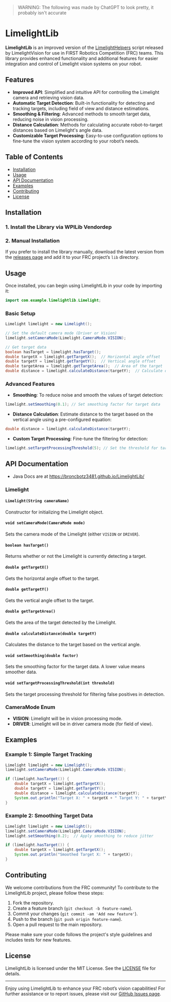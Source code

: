 > WARNING: The following was made by ChatGPT to look pretty, it probably isn't accurate

# LimelightLib

**LimelightLib** is an improved version of the [LimelightHelpers](https://github.com/limelightvision/limelight-helpers) script released by LimelightVision for use in FIRST Robotics Competition (FRC) teams. This library provides enhanced functionality and additional features for easier integration and control of Limelight vision systems on your robot.

## Features

- **Improved API**: Simplified and intuitive API for controlling the Limelight camera and retrieving vision data.
- **Automatic Target Detection**: Built-in functionality for detecting and tracking targets, including field of view and distance estimations.
- **Smoothing & Filtering**: Advanced methods to smooth target data, reducing noise in vision processing.
- **Distance Calculation**: Methods for calculating accurate robot-to-target distances based on Limelight's angle data.
- **Customizable Target Processing**: Easy-to-use configuration options to fine-tune the vision system according to your robot’s needs.

## Table of Contents

- [Installation](#installation)
- [Usage](#usage)
- [API Documentation](#api-documentation)
- [Examples](#examples)
- [Contributing](#contributing)
- [License](#license)

## Installation

### 1. Install the Library via WPILib Vendordep

### 2. Manual Installation

If you prefer to install the library manually, download the latest version from the [releases page](https://github.com/your-repo/limelightlib/releases) and add it to your FRC project’s `lib` directory.

## Usage

Once installed, you can begin using LimelightLib in your code by importing it:

```java
import com.example.limelightlib.Limelight;
```

### Basic Setup

```java
Limelight limelight = new Limelight();

// Set the default camera mode (Driver or Vision)
limelight.setCameraMode(Limelight.CameraMode.VISION);

// Get target data
boolean hasTarget = limelight.hasTarget();
double targetX = limelight.getTargetX();  // Horizontal angle offset
double targetY = limelight.getTargetY();  // Vertical angle offset
double targetArea = limelight.getTargetArea();  // Area of the target
double distance = limelight.calculateDistance(targetY);  // Calculate distance from target
```

### Advanced Features

- **Smoothing**: To reduce noise and smooth the values of target detection:

```java
limelight.setSmoothing(0.1); // Set smoothing factor for target data
```

- **Distance Calculation**: Estimate distance to the target based on the vertical angle using a pre-configured equation:

```java
double distance = limelight.calculateDistance(targetY);
```

- **Custom Target Processing**: Fine-tune the filtering for detection:

```java
limelight.setTargetProcessingThreshold(5); // Set the threshold for target detection
```

## API Documentation

* Java Docs are at https://broncbotz3481.github.io/LimelightLib/

### Limelight

#### `Limelight(String cameraName)`

Constructor for initializing the Limelight object.

#### `void setCameraMode(CameraMode mode)`

Sets the camera mode of the Limelight (either `VISION` or `DRIVER`).

#### `boolean hasTarget()`

Returns whether or not the Limelight is currently detecting a target.

#### `double getTargetX()`

Gets the horizontal angle offset to the target.

#### `double getTargetY()`

Gets the vertical angle offset to the target.

#### `double getTargetArea()`

Gets the area of the target detected by the Limelight.

#### `double calculateDistance(double targetY)`

Calculates the distance to the target based on the vertical angle.

#### `void setSmoothing(double factor)`

Sets the smoothing factor for the target data. A lower value means smoother data.

#### `void setTargetProcessingThreshold(int threshold)`

Sets the target processing threshold for filtering false positives in detection.

### CameraMode Enum

- **VISION**: Limelight will be in vision processing mode.
- **DRIVER**: Limelight will be in driver camera mode (for field of view).

## Examples

### Example 1: Simple Target Tracking

```java
Limelight limelight = new Limelight();
limelight.setCameraMode(Limelight.CameraMode.VISION);

if (limelight.hasTarget()) {
    double targetX = limelight.getTargetX();
    double targetY = limelight.getTargetY();
    double distance = limelight.calculateDistance(targetY);
    System.out.println("Target X: " + targetX + " Target Y: " + targetY + " Distance: " + distance);
}
```

### Example 2: Smoothing Target Data

```java
Limelight limelight = new Limelight();
limelight.setCameraMode(Limelight.CameraMode.VISION);
limelight.setSmoothing(0.2);  // Apply smoothing to reduce jitter

if (limelight.hasTarget()) {
    double targetX = limelight.getTargetX();
    System.out.println("Smoothed Target X: " + targetX);
}
```

## Contributing

We welcome contributions from the FRC community! To contribute to the LimelightLib project, please follow these steps:

1. Fork the repository.
2. Create a feature branch (`git checkout -b feature-name`).
3. Commit your changes (`git commit -am 'Add new feature'`).
4. Push to the branch (`git push origin feature-name`).
5. Open a pull request to the main repository.

Please make sure your code follows the project's style guidelines and includes tests for new features.

## License

LimelightLib is licensed under the MIT License. See the [LICENSE](LICENSE) file for details.

---

Enjoy using LimelightLib to enhance your FRC robot’s vision capabilities! For further assistance or to report issues, please visit our [GitHub Issues page](https://github.com/your-repo/limelightlib/issues).